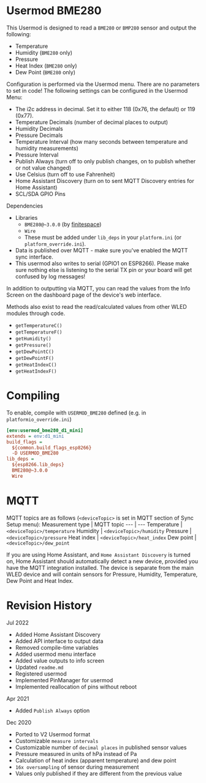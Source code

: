 # Usermod BME280
This Usermod is designed to read a `BME280` or `BMP280` sensor and output the following:
- Temperature
- Humidity (`BME280` only)
- Pressure
- Heat Index (`BME280` only)
- Dew Point (`BME280` only)

Configuration is performed via the Usermod menu.  There are no parameters to set in code!  The following settings can be configured in the Usermod Menu:
- The i2c address in decimal. Set it to either 118 (0x76, the default) or 119 (0x77).
- Temperature Decimals (number of decimal places to output)
- Humidity Decimals
- Pressure Decimals
- Temperature Interval (how many seconds between temperature and humidity measurements)
- Pressure Interval
- Publish Always (turn off to only publish changes, on to publish whether or not value changed)
- Use Celsius (turn off to use Fahrenheit)
- Home Assistant Discovery (turn on to sent MQTT Discovery entries for Home Assistant)
- SCL/SDA GPIO Pins

Dependencies
- Libraries
  - `BME280@~3.0.0` (by [finitespace](https://github.com/finitespace/BME280))
  - `Wire`
  - These must be added under `lib_deps` in your `platform.ini` (or `platform_override.ini`).
- Data is published over MQTT - make sure you've enabled the MQTT sync interface.
- This usermod also writes to serial (GPIO1 on ESP8266). Please make sure nothing else is listening to the serial TX pin or your board will get confused by log messages!

In addition to outputting via MQTT, you can read the values from the Info Screen on the dashboard page of the device's web interface.

Methods also exist to read the read/calculated values from other WLED modules through code.
- `getTemperatureC()`
- `getTemperatureF()`
- `getHumidity()`
- `getPressure()`
- `getDewPointC()`
- `getDewPointF()`
- `getHeatIndexC()`
- `getHeatIndexF()`

# Compiling

To enable, compile with `USERMOD_BME280` defined  (e.g. in `platformio_override.ini`)
```ini
[env:usermod_bme280_d1_mini]
extends = env:d1_mini
build_flags =
  ${common.build_flags_esp8266}
  -D USERMOD_BME280
lib_deps = 
  ${esp8266.lib_deps}
  BME280@~3.0.0
  Wire
```


# MQTT
MQTT topics are as follows (`<deviceTopic>` is set in MQTT section of Sync Setup menu):
Measurement type | MQTT topic
--- | ---
Temperature | `<deviceTopic>/temperature`
Humidity | `<deviceTopic>/humidity`
Pressure | `<deviceTopic>/pressure`
Heat index | `<deviceTopic>/heat_index`
Dew point | `<deviceTopic>/dew_point`

If you are using Home Assistant, and `Home Assistant Discovery` is turned on, Home Assistant should automatically detect a new device, provided you have the MQTT integration installed.  The device is separate from the main WLED device and will contain sensors for Pressure, Humidity, Temperature, Dew Point and Heat Index.

# Revision History
Jul 2022
- Added Home Assistant Discovery
- Added API interface to output data
- Removed compile-time variables
- Added usermod menu interface
- Added value outputs to info screen
- Updated `readme.md`
- Registered usermod
- Implemented PinManager for usermod
- Implemented reallocation of pins without reboot

Apr 2021
- Added `Publish Always` option

Dec 2020
- Ported to V2 Usermod format
- Customizable `measure intervals`
- Customizable number of `decimal places` in published sensor values
- Pressure measured in units of hPa instead of Pa
- Calculation of heat index (apparent temperature) and dew point
- `16x oversampling` of sensor during measurement
- Values only published if they are different from the previous value
